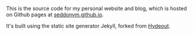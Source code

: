 This is the source code for my personal website and blog, which is
hosted on Github pages at [seddonym.github.io](https://seddonym.github.io).

It's built using the static site generator Jekyll,
forked from [Hydeout](https://fongandrew.github.io/hydeout).
